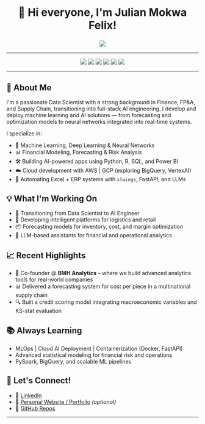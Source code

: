 <h1 align="center">👋 Hi everyone, I'm Julian Mokwa Felix!</h1>

<h3 align="center">
  <img src="https://img.shields.io/badge/Data%20Scientist-blue?style=for-the-badge&logo=databricks&logoColor=white" />
</h3>

---

<p align="center">
  <img src="https://img.shields.io/badge/Python-3776AB?style=for-the-badge&logo=python&logoColor=white"/>
  <img src="https://img.shields.io/badge/R-276DC3?style=for-the-badge&logo=r&logoColor=white"/>
  <img src="https://img.shields.io/badge/SQL-336791?style=for-the-badge&logo=postgresql&logoColor=white"/>
  <img src="https://img.shields.io/badge/PostgreSQL-4169E1?style=for-the-badge&logo=postgresql&logoColor=white"/>
  <img src="https://img.shields.io/badge/AWS-232F3E?style=for-the-badge&logo=amazon-aws&logoColor=white"/>
  <img src="https://img.shields.io/badge/Docker-2496ED?style=for-the-badge&logo=docker&logoColor=white"/>
</p>

---

## 🚀 About Me

I'm a passionate Data Scientist with a strong background in Finance, FP&A, and Supply Chain, transitioning into full-stack AI engineering. I develop and deploy machine learning and AI solutions — from forecasting and optimization models to neural networks integrated into real-time systems.

I specialize in:
- 🧠 Machine Learning, Deep Learning & Neural Networks
- 📊 Financial Modeling, Forecasting & Risk Analysis
- 🛠️ Building AI-powered apps using Python, R, SQL, and Power BI
- ☁️ Cloud development with AWS | GCP (exploring BigQuery, VertexAI)
- 🧾 Automating Excel + ERP systems with `xlwings`, FastAPI, and LLMs

## 💡 What I'm Working On
- 🎯 Transitioning from Data Scientist to AI Engineer
- 🧩 Developing intelligent platforms for logistics and retail
- 📦 Forecasting models for inventory, cost, and margin optimization
- 🤖 LLM-based assistants for financial and operational analytics

## 📈 Recent Highlights
- 🏢 Co-founder @ **BMH Analytics** – where we build advanced analytics tools for real-world companies
- 📊 Delivered a forecasting system for cost per piece in a multinational supply chain
- 🔍 Built a credit scoring model integrating macroeconomic variables and KS-stat evaluation

## 📚 Always Learning
- MLOps | Cloud AI Deployment | Containerization (Docker, FastAPI)
- Advanced statistical modeling for financial risk and operations
- PySpark, BigQuery, and scalable ML pipelines

## 🤝 Let's Connect!
- 💼 [LinkedIn](https://www.linkedin.com/in/YOUR-USERNAME)
- 🧠 [Personal Website / Portfolio](https://yourportfolio.com) *(optional)*
- 🐍 [GitHub Repos](https://github.com/YOUR-GITHUB-HANDLE)

---
